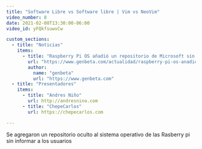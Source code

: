 ```yaml
---
title: "Software Libre vs Software libre | Vim vs NeoVim"
video_number: 8
date: 2021-02-08T13:30:00-06:00
video_id: yFQkfsuwvCw

custom_sections:
  - title: "Noticias"
    items:
      - title: "Raspberry Pi OS añadió un repositorio de Microsoft sin informar a los usuarios "
        url: "https://www.genbeta.com/actualidad/raspberry-pi-os-anadio-repositorio-microsoft-informar-a-usuarios"
        author:
          name: "genbeta"
          url: "https://www.genbeta.com"
  - title: "Presentadores"
    items:
      - title: "Andres Niño"
        url: http://andresnino.com
      - title: "ChepeCarlos"
        url: https://chepecarlos.com

---
```


Se agregaron un repositorio oculto al sistema operativo de las Rasberry pi sin informar a los usuarios
